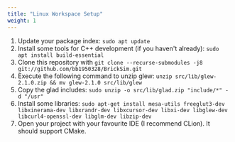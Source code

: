 ```yaml
---
title: "Linux Workspace Setup"
weight: 1
---
```


1. Update your package index: `sudo apt update`
1. Install some tools for C++ development (if you haven't already): `sudo apt install build-essential`
1. Clone this repository with `git clone --recurse-submodules -j8 git://github.com/bb1950328/BrickSim.git`
1. Execute the following command to unzip glew: `unzip src/lib/glew-2.1.0.zip && mv glew-2.1.0 src/lib/glew`
1. Copy the glad includes: `sudo unzip -o src/lib/glad.zip "include/*" -d "/usr"`
1. Install some libraries: `sudo apt-get install mesa-utils freeglut3-dev libxinerama-dev libxrandr-dev libxcursor-dev libxi-dev libglew-dev libcurl4-openssl-dev libglm-dev libzip-dev`
1. Open your project with your favourite IDE (I recommend CLion). It should support CMake.